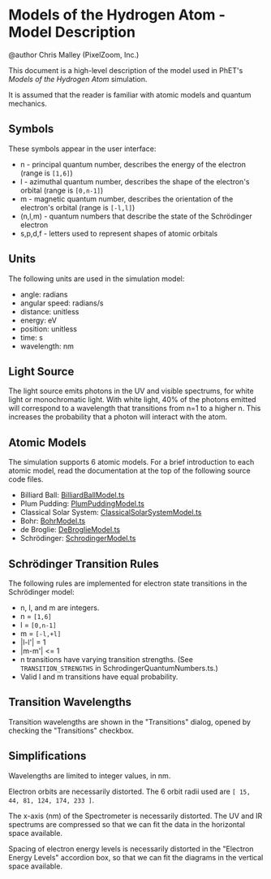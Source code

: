 # Models of the Hydrogen Atom - Model Description

@author Chris Malley (PixelZoom, Inc.)

This document is a high-level description of the model used in PhET's _Models of the Hydrogen Atom_ simulation.

It is assumed that the reader is familiar with atomic models and quantum mechanics.

## Symbols

These symbols appear in the user interface:

* n - principal quantum number, describes the energy of the electron (range is `[1,6]`)
* l - azimuthal quantum number, describes the shape of the electron's orbital (range is `[0,n-1]`)
* m - magnetic quantum number, describes the orientation of the electron's orbital (range is `[-l,l]`)
* (n,l,m) - quantum numbers that describe the state of the Schrödinger electron
* s,p,d,f - letters used to represent shapes of atomic orbitals

## Units

The following units are used in the simulation model:

* angle: radians
* angular speed: radians/s 
* distance: unitless
* energy: eV
* position: unitless
* time: s
* wavelength: nm

## Light Source

The light source emits photons in the UV and visible spectrums, for white light or monochromatic light. With white 
light, 40% of the photons emitted will correspond to a wavelength that transitions from n=1 to a higher n. This
increases the probability that a photon will interact with the atom.

## Atomic Models

The simulation supports 6 atomic models. For a brief introduction to each atomic model, read the documentation
at the top of the following source code files.

* Billiard Ball: [BilliardBallModel.ts](https://github.com/phetsims/models-of-the-hydrogen-atom/blob/main/js/common/model/BilliardBallModel.ts)
* Plum Pudding: [PlumPuddingModel.ts](https://github.com/phetsims/models-of-the-hydrogen-atom/blob/main/js/common/model/PlumPuddingModel.ts)
* Classical Solar System: [ClassicalSolarSystemModel.ts](https://github.com/phetsims/models-of-the-hydrogen-atom/blob/main/js/common/model/ClassicalSolarSystemModel.ts)
* Bohr: [BohrModel.ts](https://github.com/phetsims/models-of-the-hydrogen-atom/blob/main/js/common/model/BohrModel.ts)
* de Broglie: [DeBroglieModel.ts](https://github.com/phetsims/models-of-the-hydrogen-atom/blob/main/js/common/model/DeBroglieModel.ts)
* Schrödinger: [SchrodingerModel.ts](https://github.com/phetsims/models-of-the-hydrogen-atom/blob/main/js/common/model/SchrodingerModel.ts)

## Schrödinger Transition Rules

The following rules are implemented for electron state transitions in the Schrödinger model:

* n, l, and m are integers.
* n = `[1,6]`
* l = `[0,n-1]`
* m = `[-l,+l]`
* |l-l'| = 1
* |m-m'| <= 1
* n transitions have varying transition strengths. (See `TRANSITION_STRENGTHS` in SchrodingerQuantumNumbers.ts.)
* Valid l and m transitions have equal probability.

## Transition Wavelengths

Transition wavelengths are shown in the "Transitions" dialog, opened by checking the "Transitions" checkbox.

## Simplifications

Wavelengths are limited to integer values, in nm.

Electron orbits are necessarily distorted. The 6 orbit radii used are `[ 15, 44, 81, 124, 174, 233 ]`.

The x-axis (nm) of the Spectrometer is necessarily distorted. The UV and IR spectrums are compressed so that
we can fit the data in the horizontal space available.

Spacing of electron energy levels is necessarily distorted in the "Electron Energy Levels" accordion box,
so that we can fit the diagrams in the vertical space available.

